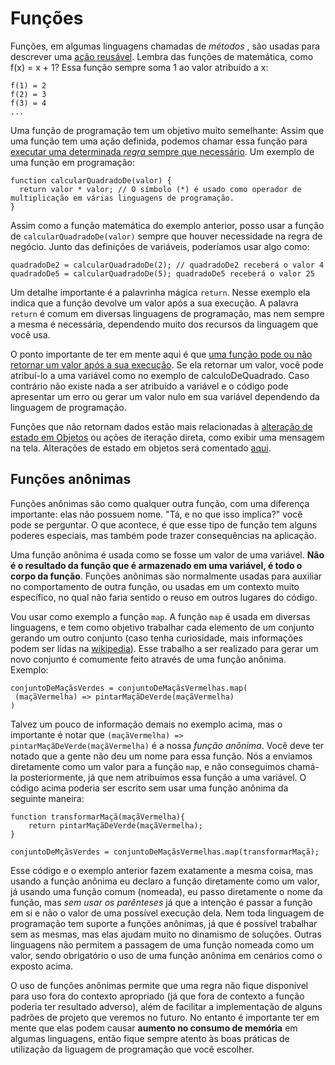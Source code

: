  # Funções

Funções, em algumas linguagens chamadas de *métodos* , são usadas para descrever uma <u>ação reusável</u>. Lembra das funções de matemática, como f(x) = x + 1? Essa função sempre soma 1 ao valor atribuído a x:

```
f(1) = 2
f(2) = 3
f(3) = 4
...
```

Uma função de programação tem um objetivo muito semelhante: Assim que uma função tem uma ação definida, podemos chamar essa função para <u>executar uma determinada *regra* sempre que necessário</u>. Um exemplo de uma função em programação:

```
function calcularQuadradoDe(valor) {
  return valor * valor; // O símbolo (*) é usado como operador de multiplicação em várias linguagens de programação.
}
```

Assim como a função matemática do exemplo anterior, posso usar a função de `calcularQuadradoDe(valor)` sempre que houver necessidade na regra de negócio. Junto das definições de variáveis, poderíamos usar algo como:

```
quadradoDe2 = calcularQuadradoDe(2); // quadradoDe2 receberá o valor 4
quadradoDe5 = calcularQuadradoDe(5); quadradoDe5 receberá o valor 25
```

Um detalhe importante é a palavrinha mágica `return`. Nesse exemplo ela indica que a função devolve um valor após a sua execução. A palavra `return` é comum em diversas linguagens de programação, mas nem sempre a mesma é necessária, dependendo muito dos recursos da linguagem que você usa.

O ponto importante de ter em mente aqui é que <u>uma função pode ou não retornar um valor após a sua execução</u>. Se ela retornar um valor, você pode atribuí-lo a uma variável como no exemplo de calculoDeQuadrado.
Caso contrário não existe nada a ser atribuído a variável e o código pode apresentar um erro ou gerar um valor nulo em sua variável dependendo da linguagem de programação.

Funções que não retornam dados estão mais relacionadas à <u>alteração de estado em Objetos</u> ou ações de iteração direta, como exibir uma mensagem na tela. Alterações de estado em objetos será comentado [aqui](classesObjetos.md).



 ## Funções anônimas

Funções anônimas são como qualquer outra função, com uma diferença importante: elas não possuem nome. "Tá, e no que isso implica?" você pode se perguntar. O que acontece, é que esse tipo de função tem alguns poderes especiais, mas também pode trazer consequências na aplicação.

Uma função anônima é usada como se fosse um valor de uma variável. **Não é o resultado da função que é armazenado em uma variável, é todo o corpo da função**. Funções anônimas são normalmente usadas para auxiliar no comportamento de outra função, ou usadas em um contexto muito específico, no qual não faria sentido o reuso em outros lugares do código.

Vou usar como exemplo a função `map`. A função `map` é usada em diversas linguagens, e tem como objetivo trabalhar cada elemento de um conjunto gerando um outro conjunto (caso tenha curiosidade, mais informações podem ser lídas na [wikipedia](https://en.wikipedia.org/wiki/Map_(higher-order_function))). Esse trabalho a ser realizado para gerar um novo conjunto é comumente feito através de uma função anônima. Exemplo:

```
conjuntoDeMaçãsVerdes = conjuntoDeMaçãsVermelhas.map(
 (maçãVermelha) => pintarMaçãDeVerde(maçãVermelha)
)
```

Talvez um pouco de informação demais no exemplo acima, mas o importante é notar que `(maçãVermelha) => pintarMaçãDeVerde(maçãVermelha)` é a nossa *função anônima*. Você deve ter notado que a gente não deu um nome para essa função. Nós a enviamos diretamente como um valor para a função `map`, e não conseguimos chamá-la posteriormente, já que nem atribuímos essa função a uma variável. O código acima poderia ser escrito sem usar uma função anônima da seguinte maneira:

```
function transformarMaçã(maçãVermelha){
	return pintarMaçãDeVerde(maçãVermelha);
} 

conjuntoDeMçãsVerdes = conjuntoDeMaçãsVermelhas.map(transformarMaçã);
```

Esse código e o exemplo anterior fazem exatamente a mesma coisa, mas usando a função anônima eu declaro a função diretamente como um valor, já usando uma função comum (nomeada), eu passo diretamente o nome da função, mas *sem usar os parênteses* já que a intenção é passar a função em si e não o valor de uma possível execução dela.
Nem toda linguagem de programação tem suporte a funções anônimas, já que é possível trabalhar sem as mesmas, mas elas ajudam muito no dinamismo de soluções. Outras linguagens não permitem a passagem de uma função nomeada como um valor, sendo obrigatório o uso de uma função anônima em cenários como o exposto acima.

O uso de funções anônimas permite que uma regra não fique disponível para uso fora do contexto apropriado (já que fora de contexto a função poderia ter resultado adverso), além de facilitar a implementação de alguns padrões de projeto que veremos no futuro. No entanto é importante ter em mente que elas podem causar **aumento no consumo de memória** em algumas linguagens, então fique sempre atento às boas práticas de utilização da liguagem de programação que você escolher.